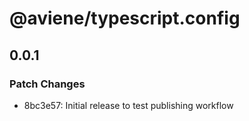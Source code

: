 # @aviene/typescript.config

## 0.0.1

### Patch Changes

- 8bc3e57: Initial release to test publishing workflow
